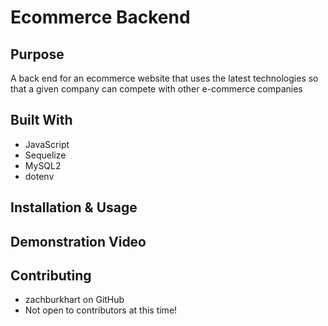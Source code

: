# Ecommerce Backend

## Purpose
A back end for an ecommerce website that uses the latest technologies so that a given company can compete with other e-commerce companies

## Built With
- JavaScript
- Sequelize
- MySQL2
- dotenv

## Installation & Usage


## Demonstration Video


## Contributing
- zachburkhart on GitHub
- Not open to contributors at this time!